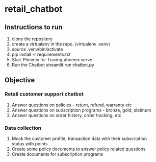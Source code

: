 # retail_chatbot

## Instructions to run

1. clone the repository
2. create a virtualenv in the repo. (virtualenv .venv)
3. source .venv/bin/activate
4. pip install -r requirements.txt
5. Start Phoenix for Tracing 
    phoenix serve  
6. Run the Chatbot
    streamlit run chatbot.py  
    



## Objective

### Retail customer support chatbot

1. Answer questions on policies - return, refund, warranty etc
2. Answer questions on subscription programs - bronze, gold, platinum
3. Answer questions on order history, order tracking, etc

### Data collection

1. Mock the customer profile, transaction data with their subscription status with points
2. Create some policy documents to answer policy related questions
3. Create documents for subscription programs
